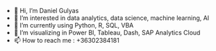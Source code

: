- 👋 Hi, I’m Daniel Gulyas
- 👀 I’m interested in data analytics, data science, machine learning, AI
- 🌱 I’m currently using Python, R, SQL, VBA
- 💞️ I’m visualizing in Power BI, Tableau, Dash, SAP Analytics Cloud
- 📫 How to reach me : +36302384181

<!---
dannyr0xx/dannyr0xx is a ✨ special ✨ repository because its `README.md` (this file) appears on your GitHub profile.
You can click the Preview link to take a look at your changes.
--->
